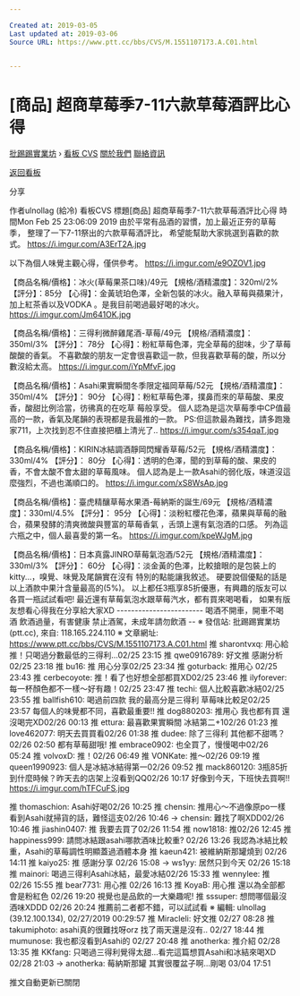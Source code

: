 ```yaml
---

Created at: 2019-03-05
Last updated at: 2019-03-06
Source URL: https://www.ptt.cc/bbs/CVS/M.1551107173.A.C01.html


---
```


# [商品] 超商草莓季7-11六款草莓酒評比心得


[批踢踢實業坊](https://www.ptt.cc/bbs/) › [看板 CVS](https://www.ptt.cc/bbs/CVS/index.html) [關於我們](https://www.ptt.cc/about.html) [聯絡資訊](https://www.ptt.cc/contact.html)

[返回看板](https://www.ptt.cc/bbs/CVS/index.html)

分享

作者ulnollag (給冷)
看板CVS
標題\[商品\] 超商草莓季7-11六款草莓酒評比心得
時間Mon Feb 25 23:06:09 2019
由於平常有品酒的習慣，加上最近正夯的草莓季， 整理了一下7-11祭出的六款草莓酒評比， 希望能幫助大家挑選到喜歡的款式。 <https://i.imgur.com/A3ErT2A.jpg>

以下為個人味覺主觀心得，僅供參考。 <https://i.imgur.com/e9OZOV1.jpg>

【商品名稱/價格】：冰火(草莓果茶口味)/49元 【規格/酒精濃度】：320ml/2% 【評分】：85分 【心得】：金黃琥珀色澤，全新包裝的冰火。融入草莓與蘋果汁，加上紅茶香以及VODKA 。是我目前喝過最好喝的冰火。 <https://i.imgur.com/Jm641OK.jpg>

【商品名稱/價格】：三得利微醉雞尾酒-草莓/49元 【規格/酒精濃度】：350ml/3% 【評分】： 78分 【心得】：粉紅草莓色澤，完全草莓的甜味，少了草莓酸酸的香氣。 不喜歡酸的朋友一定會很喜歡這一款，但我喜歡草莓的酸，所以分數沒給太高。 <https://i.imgur.com/iYpMfvF.jpg>

【商品名稱/價格】：Asahi果實瞬間冬季限定福岡草莓/52元 【規格/酒精濃度】：350ml/4% 【評分】： 90分 【心得】：粉紅草莓色澤，撲鼻而來的草莓酸、果皮香，酸甜比例洽當，彷彿真的在吃草 莓般享受。 個人認為是這次草莓季中CP值最高的一款，香氣及尾韻的表現都是我最推的一款。 PS:但這款最為難找，請多跑幾家711，上次找到忍不住直接把櫃上清光了.. <https://i.imgur.com/s354qaT.jpg>

【商品名稱/價格】：KIRIN冰結調酒靜岡閃耀香草莓/52元 【規格/酒精濃度】：330ml/4% 【評分】： 80分 【心得】：透明的色澤，聞的到草莓的酸、果皮的香，不會太酸不會太甜的草莓風味。 個人認為是上一款Asahi的弱化版，味道沒這麼強烈，不過也滿順口的。 <https://i.imgur.com/xS8WsAp.jpg>

【商品名稱/價格】：臺虎精釀草莓水果酒-莓納斯的誕生/69元 【規格/酒精濃度】：330ml/4.5% 【評分】： 95分 【心得】：淡粉紅櫻花色澤，蘋果與草莓的融合，蘋果發酵的清爽微酸與豐富的草莓香氣 ，舌頭上還有氣泡酒的口感。 列為這六瓶之中，個人最喜愛的第一名。 <https://i.imgur.com/kpeWJgM.jpg>

【商品名稱/價格】：日本真露JINRO草莓氣泡酒/52元 【規格/酒精濃度】：330ml/3% 【評分】： 60分 【心得】：淡金黃的色澤，比較搶眼的是包裝上的kitty...，嗅覺、味覺及尾韻實在沒有 特別的點能讓我敘述。 硬要說個優點的話是以上酒款中果汁含量最高的(5%)。 以上都任3瓶享85折優惠，有興趣的版友可以各買一瓶試試看吧! 最近還有草莓氣泡水跟草莓汽水，都有買來喝喝看， 如果有版友想看心得我在分享給大家XD ------------------------ 喝酒不開車，開車不喝酒 飲酒過量，有害健康 禁止酒駕，未成年請勿飲酒 -- ※ 發信站: 批踢踢實業坊(ptt.cc), 來自: 118.165.224.110 ※ 文章網址: <https://www.ptt.cc/bbs/CVS/M.1551107173.A.C01.html>
推 sharontvxq: 用心給推！只喝過分數最低的三得利...02/25 23:15
推 qwe0916789: 好文推 感謝分析02/25 23:18
推 bu16: 推 用心分享02/25 23:34
推 goturback: 推用心 02/25 23:43
推 cerbecoyote: 推！看了也好想全部都買XD02/25 23:46
推 ilyforever: 每一杯顏色都不一樣～好有趣！02/25 23:47
推 techi: 個人比較喜歡冰結02/25 23:55
推 ballfish610: 喝過前四款 我的最高分是三得利 草莓味比較足02/25 23:57
每個人的味覺都不同，喜歡最重要!!
推 dog880203: 推用心 我也都有買 還沒喝完XD02/26 00:13
推 ettura: 最喜歡果實瞬間 冰結第二+102/26 01:23
推 love462077: 明天去買買看02/26 01:38
推 dudee: 除了三得利 其他都不甜嗎？02/26 02:50
都有草莓甜哦!
推 embrace0902: 也全買了，慢慢喝中02/26 05:24
推 volvoxD: 推！02/26 06:49
推 VONKate: 推～02/26 09:19
推 queen1990923: 個人是冰結冰結得第一02/26 09:52
推 mack860120: 3瓶85折到什麼時候？昨天去的店架上沒看到QQ02/26 10:17
好像到今天，下班快去買啊!! <https://i.imgur.com/hTFCuFS.jpg>

推 thomaschion: Asahi好喝02/26 10:25
推 chensin: 推用心～不過像原po一樣看到Asahi就掃貨的話，難怪這支02/26 10:46
→ chensin: 難找了啊XDD02/26 10:46
推 jiashin0407: 推 我要去買了02/26 11:54
推 now1818: 推02/26 12:45
推 happiness999: 請問冰結跟asahi哪款酒味比較重? 02/26 13:26
我認為冰結比較重，Asahi的草莓調性明顯蓋過酒體本身
推 kaeun421: 被維納斯那罐燒到 02/26 14:11
推 kaiyo25: 推 感謝分享 02/26 15:08
→ ws1yy: 居然只到今天 02/26 15:18
推 mainori: 喝過三得利Asahi冰結，最愛冰結02/26 15:33
推 wennylee: 推 02/26 15:55
推 bear7731: 用心推 02/26 16:13
推 KoyaB: 用心推 還以為全部都會是粉紅色 02/26 19:20
視覺也是品飲的一大樂趣呢!
推 sssuper: 想問哪個最沒酒味XDDD 02/26 20:24
推薦前二者都不錯，可以試試看 ※ 編輯: ulnollag (39.12.100.134), 02/27/2019 00:29:57
推 Miracleli: 好文推 02/27 08:28
推 takumiphoto: asahi真的很難找呀orz 找了兩天還是沒有.. 02/27 18:44
推 mumunose: 我也都沒看到Asahi的 02/27 20:48
推 anotherka: 推介紹 02/28 13:35
推 KKfang: 只喝過三得利覺得太甜...看完這篇想買Asahi和冰結來喝XD 02/28 21:03
→ anotherka: 莓納斯那罐 其實很覆盆子啊...剛喝 03/04 17:51

推文自動更新已關閉

